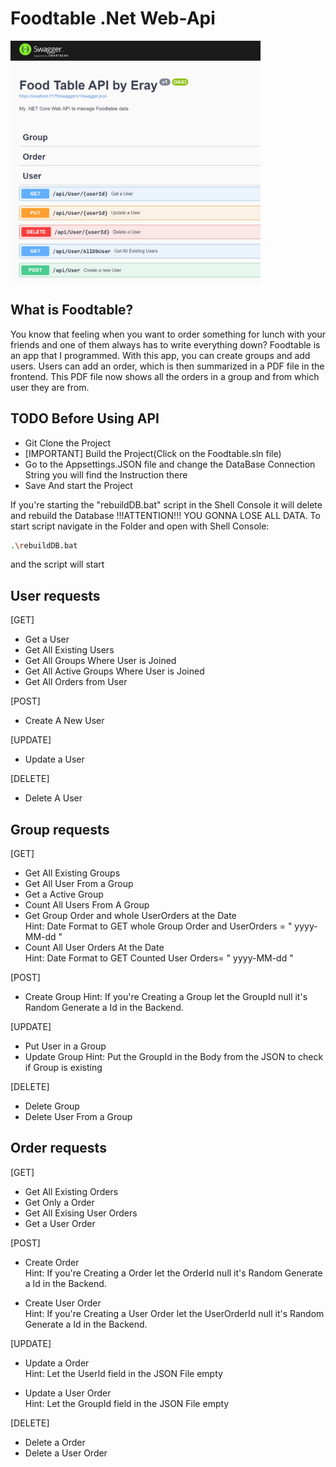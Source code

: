 # Foodtable .Net Web-Api

<img src="/image.png" width="400"/>


## What is Foodtable?

You know that feeling when you want to order something for lunch with your friends and one of them always has to write everything down?
Foodtable is an app that I programmed. With this app, you can create groups and add users. Users can add an order, which is then summarized in a PDF file in the frontend. This PDF file now shows all the orders in a group and from which user they are from.

## TODO Before Using API 
- Git Clone the Project
- [IMPORTANT] Build the Project(Click on the Foodtable.sln file)
- Go to the Appsettings.JSON file and change the DataBase Connection String you will find the Instruction there
- Save And start the Project

If you're starting the "rebuildDB.bat" script in the Shell Console it will delete and rebuild the Database !!!ATTENTION!!! YOU GONNA LOSE ALL DATA. 
To start script navigate in the Folder and open with Shell Console:

```bash
.\rebuildDB.bat
```
and the script will start


## User requests

[GET]
- Get a User 
- Get All Existing Users 
- Get All Groups Where User is Joined 
- Get All Active Groups Where User is Joined 
- Get All Orders from User 


[POST]
- Create A New User


[UPDATE]
- Update a User


[DELETE]
- Delete A User







## Group requests 

[GET]
- Get All Existing Groups 
- Get All User From a Group 
- Get a Active Group 
- Count All Users From A Group
- Get Group Order and whole UserOrders at the Date <br/>
Hint: Date Format to GET whole Group Order and UserOrders = " yyyy-MM-dd "
- Count All User Orders At the Date <br/>
Hint: Date Format to GET Counted User Orders= " yyyy-MM-dd "


[POST]
- Create Group
Hint: If you're Creating a Group let the GroupId null it's Random Generate a Id in the Backend.


[UPDATE]
- Put User in a Group 
- Update Group
Hint: Put the GroupId in the Body from the JSON to check if Group is existing


[DELETE]
- Delete Group
- Delete User From a Group 







## Order requests

[GET]
- Get All Existing Orders
- Get Only a Order
- Get All Exising User Orders 
- Get a User Order 

[POST]
- Create Order <br/>
Hint: If you're Creating a Order let the OrderId null it's Random Generate a Id in the Backend.

- Create User Order <br/>
Hint: If you're Creating a User Order let the UserOrderId null it's Random Generate a Id in the Backend.


[UPDATE]
- Update a Order <br/>
Hint: Let the UserId field in the JSON File empty

- Update a  User Order <br/>
Hint: Let the GroupId field in the JSON File empty


[DELETE]
- Delete a Order 
- Delete a User Order
